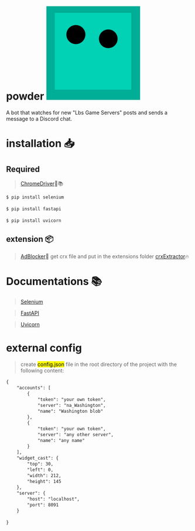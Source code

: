 # powder ![icon](https://raw.githubusercontent.com/FallingObject/powder/master/logo.png)
A bot that watches for new "Lbs Game Servers" posts and sends a message to a Discord chat.



# installation 📥

## Required
> [ChromeDriver](https://chromedriver.chromium.org/downloads)🚗📚

```
$ pip install selenium

$ pip install fastapi

$ pip install uvicorn
```

## extension 📦
> [AdBlocker](https://chrome.google.com/webstore/detail/adblock-plus-free-ad-bloc/cfhdojbkjhnklbpkdaibdccddilifddb)🚫 get crx file and put in the extensions folder [crxExtractor](https://standaloneinstaller.com/online-tools/crx-downloader)🔥

# Documentations 📚

> [Selenium](https://selenium-python.readthedocs.io/installation.html)

> [FastAPI](https://fastapi.tiangolo.com)

> [Uvicorn](https://www.uvicorn.org/)


# external config
> create <mark>config.json</mark> file in the root directory of the project with the following content:
```
{
    "accounts": [
        {
            "token": "your own token",
            "server": "na_Washington",
            "name": "Washington blob"
        },
        {
            "token": "your own token",
            "server": "any other server",
            "name": "any name"
        }
    ],
    "widget_cast": {
        "top": 30,
        "left": 0,
        "width": 212,
        "height": 145
    },
    "server": {
        "host": "localhost",
        "port": 8091
    }

}
```
